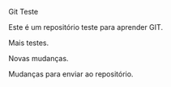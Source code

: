 Git Teste

Este é um repositório teste para aprender GIT.

Mais testes.

Novas mudanças.

Mudanças para enviar ao repositório.
